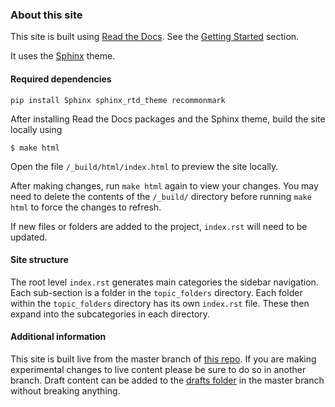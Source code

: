 ### About this site

This site is built using [Read the Docs](https://github.com/rtfd/sphinx_rtd_theme).  See the [Getting Started](https://docs.readthedocs.io/en/latest/getting_started.html) section.

It uses the [Sphinx](https://github.com/rtfd/sphinx_rtd_theme) theme.

#### Required dependencies
```
pip install Sphinx sphinx_rtd_theme recommonmark
```

After installing Read the Docs packages and the Sphinx theme, build the site locally using

`$ make html`

Open the file `/_build/html/index.html` to preview the site locally.

After making changes, run `make html` again to view your changes.  You may need to delete the contents of the `/_build/`  directory before running `make html` to force the changes to refresh.

If new files or folders are added to the project, `index.rst` will need to be updated.

#### Site structure

The root level `index.rst` generates main categories the sidebar navigation.  Each sub-section is a folder in the `topic_folders` directory. Each folder within the `topic_folders` directory has its own `index.rst` file. These then expand into the subcategories in each directory.


#### Additional information
This site is built live from the master branch of [this repo](https://github.com/carpentries/usersguides/).  If you are making experimental changes to live content please be sure to do so in another branch. Draft content can be added to the [drafts folder](https://github.com/carpentries/usersguides/tree/master/drafts) in the master branch without breaking anything.




